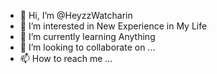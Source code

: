 - 👋 Hi, I’m @HeyzzWatcharin
- 👀 I’m interested in New Experience in My Life
- 🌱 I’m currently learning Anything 
- 💞️ I’m looking to collaborate on ...
- 📫 How to reach me ...

<!---
HeyzzWatcharin/HeyzzWatcharin is a ✨ special ✨ repository because its `README.md` (this file) appears on your GitHub profile.
You can click the Preview link to take a look at your changes.
--->
